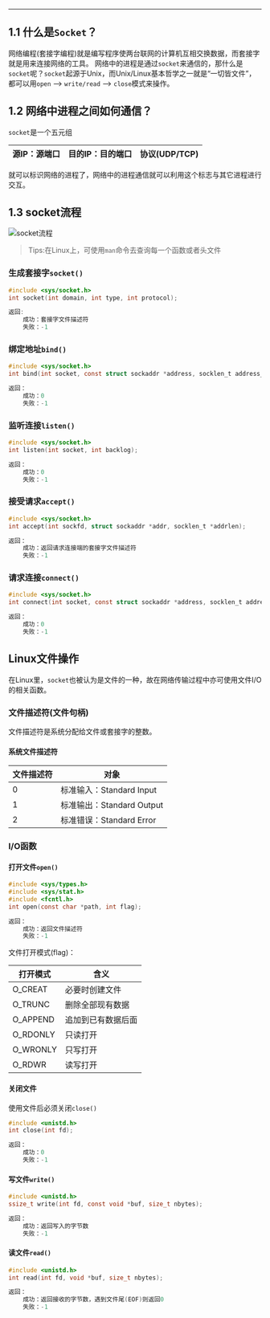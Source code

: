 
---
## 1.1 什么是`Socket`？
网络编程(套接字编程)就是编写程序使两台联网的计算机互相交换数据，而套接字就是用来连接网络的工具。
网络中的进程是通过`socket`来通信的，那什么是`socket`呢？`socket`起源于Unix，而Unix/Linux基本哲学之一就是“一切皆文件”，都可以用`open` –> `write/read` –> `close`模式来操作。
## 1.2 网络中进程之间如何通信？
`socket`是一个五元组

| 源IP：源端口 | 目的IP：目的端口 | 协议(UDP/TCP) |
| ------------ | ---------------- | ------------- |


就可以标识网络的进程了，网络中的进程通信就可以利用这个标志与其它进程进行交互。

## 1.3 socket流程
![socket流程](https://i.loli.net/2020/04/13/qrHvgsVoyhZBSEF.png)

> Tips:在Linux上，可使用`man`命令去查询每一个函数或者头文件

### 生成套接字`socket()`

```c
#include <sys/socket.h>
int socket(int domain, int type, int protocol);

返回:
	成功：套接字文件描述符
	失败：-1
```

### 绑定地址`bind()`

```c
#include <sys/socket.h>
int bind(int socket, const struct sockaddr *address, socklen_t address_len);

返回：
	成功：0
	失败：-1
```

### 监听连接`listen()`

```c
#include <sys/socket.h>
int listen(int socket, int backlog);

返回：
	成功：0
	失败：-1
```

### 接受请求`accept()`

```c
#include <sys/socket.h>
int accept(int sockfd, struct sockaddr *addr, socklen_t *addrlen);

返回：
	成功：返回请求连接端的套接字文件描述符
	失败：-1
```

### 请求连接`connect()`

```c
#include <sys/socket.h>
int connect(int socket, const struct sockaddr *address, socklen_t address_len);

返回：
	成功：0
	失败：-1
```

## Linux文件操作

在Linux里，`socket`也被认为是文件的一种，故在网络传输过程中亦可使用文件I/O的相关函数。

### 文件描述符(文件句柄)

文件描述符是系统分配给文件或套接字的整数。

#### 系统文件描述符

| 文件描述符 | 对象                      |
| ---------- | ------------------------- |
| 0          | 标准输入：Standard Input  |
| 1          | 标准输出：Standard Output |
| 2          | 标准错误：Standard Error  |

### I/O函数

#### 打开文件`open()`

```c
#include <sys/types.h>
#include <sys/stat.h>
#include <fcntl.h>
int open(const char *path, int flag);

返回：
	成功：返回文件描述符
	失败：-1
```

文件打开模式(flag)：

| 打开模式 | 含义               |
| -------- | ------------------ |
| O_CREAT  | 必要时创建文件     |
| O_TRUNC  | 删除全部现有数据   |
| O_APPEND | 追加到已有数据后面 |
| O_RDONLY | 只读打开           |
| O_WRONLY | 只写打开           |
| O_RDWR   | 读写打开           |

#### 关闭文件

使用文件后必须关闭`close()`

```c
#include <unistd.h>
int close(int fd);

返回：
	成功：0
	失败：-1
```

#### 写文件`write()`

```c
#include <unistd.h>
ssize_t write(int fd, const void *buf, size_t nbytes);

返回：
	成功：返回写入的字节数
	失败：-1
```

#### 读文件`read()`

```c
#include <unistd.h>
int read(int fd, void *buf, size_t nbytes);

返回：
	成功：返回接收的字节数，遇到文件尾(EOF)则返回0
	失败：-1
```

